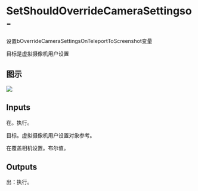 # SetShouldOverrideCameraSettingso-

设置bOverrideCameraSettingsOnTeleportToScreenshot变量

目标是虚拟摄像机用户设置

## 图示

![]($-20221218-21301193.png)

## Inputs

在。执行。

目标。虚拟摄像机用户设置对象参考。

在覆盖相机设置。布尔值。  

## Outputs

出：执行。
